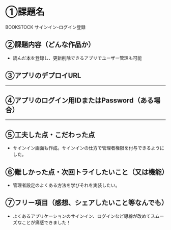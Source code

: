 # ①課題名
BOOKSTOCK サインイン-ログイン登録

## ②課題内容（どんな作品か）
- 読んだ本を登録し、更新削除できるアプリでユーザー管理も可能

## ③アプリのデプロイURL
---

## ④アプリのログイン用IDまたはPassword（ある場合）
---

## ⑤工夫した点・こだわった点
- サインイン画面も作成。サインインの仕方で管理者権限を付与できるようにした。

## ⑥難しかった点・次回トライしたいこと（又は機能）
- 管理者設定のよくある方法を学びそれを実装したい。

## ⑦フリー項目（感想、シェアしたいこと等なんでも）
- よくあるアプリケーションのサインイン、ログインなど導線が改めてスムーズなことが痛感できました！